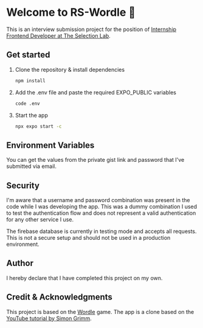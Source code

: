# Welcome to RS-Wordle 👋

This is an interview submission project for the position of [Internship Frontend Developer at The Selection Lab](https://www.theselectionlab.com/job-vacancies/internship-frontend-developer).

## Get started

1. Clone the repository & install dependencies

   ```bash
   npm install
   ```

3. Add the .env file and paste the required EXPO_PUBLIC variables

   ```bash
   code .env
   ```

2. Start the app

   ```bash
   npx expo start -c
   ```

## Environment Variables

You can get the values from the private gist link and password that I've submitted via email.

## Security

I'm aware that a username and password combination was present in the code while I was developing the app. This was a dummy combination I used to test the authentication flow and does not represent a valid authentication for any other service I use.

The firebase database is currently in testing mode and accepts all requests. This is not a secure setup and should not be used in a production environment.

## Author

I hereby declare that I have completed this project on my own.

## Credit & Acknowledgments

This project is based on the [Wordle](https://www.nytimes.com/games/wordle/index.html) game. The app is a clone based on the [YouTube tutorial by Simon Grimm](https://www.youtube.com/watch?v=pTonpjmKtiE).